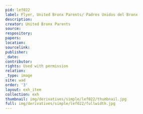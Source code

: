 ```yaml
---
pid: lef022
label: Flyer, United Bronx Parents/ Padres Unidos del Bronx
description:
creator: United Bronx Parents
source:
respository:
papers:
location:
sourcelink:
publisher:
_date:
contributor:
rights: Used with permission
relation:
_type: image
site: wad
order: '3'
layout: exh_item
collection: exh
thumbnail: img/derivatives/simple/lef022/thumbnail.jpg
full: img/derivatives/simple/lef022/fullwidth.jpg
---
```

